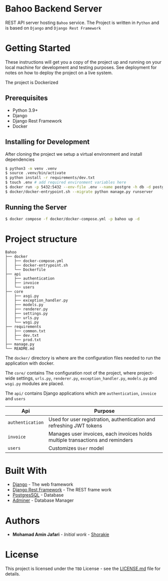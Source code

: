 # Bahoo Backend Server
REST API server hosting `Bahoo` service.
The Project is written in `Python` and is based on `Django` and `Django Rest Framework`


# Getting Started

These instructions will get you a copy of the project up and running on your local machine for development and testing purposes. See deployment for notes on how to deploy the project on a live system.

The project is Dockerized

## Prerequisites

- Python 3.9+
- Django
- Django Rest Framework
- Docker


## Installing for Development

After cloning the project we setup a virtual environment and install dependencies

```sh
$ python3 -m venv .venv
$ source .venv/bin/activate
$ python install -r requirements/dev.txt
$ touch .env # add required environment variables here
$ docker run -p 5432:5432 --env-file .env --name postgre -h db -d postgres:14.2-alpine
$ docker/docker-entrypoint.sh --migrate python manage.py runserver
```

## Running the Server

```sh
$ docker compose -f docker/docker-compose.yml -p bahoo up -d
```


# Project structure                                                     

```
Bahoo
├── docker
│   ├── docker-compose.yml
│   ├── docker-entrypoint.sh
│   └── Dockerfile
├── api
│   ├── authentication
│   ├── invoice
│   └── users
├── core
│   ├── asgi.py
│   ├── exception_handler.py
│   ├── models.py
│   ├── renderer.py
│   ├── settings.py
│   ├── urls.py
│   └── wsgi.py
├── requirements
│   ├── common.txt
│   ├── dev.txt
│   └── prod.txt
├── manage.py
└── README.md
```

The `docker/` directory is where are the configuration files needed to run the application with docker.

The `core/` contains The configuration root of the project, where project-wide settings, `urls.py`, `renderer.py`, `exception_handler.py`, `models.py` and `wsgi.py` modules are placed.

The `api/` contains Django applications which are `authentication`, `invoice` and `users`

| Api               | Purpose       |
| ----------------- | ------------- |
| `authentication`  | Used for user registration, authentication and refreshing JWT tokens|
| `invoice`         | Manages user invoices, each invoices holds multiple transactions and reminders|
| `users`           | Customizes `User` model |


# Built With

- [Django](https://www.djangoproject.com) - The web framework
- [Django Rest Framework](https://www.django-rest-framework.org) - The REST frame work
- [PostgresSQL](https://www.postgresql.org) - Database
- [Adminer](https://www.adminer.org) - Database Manager

# Authors

- **Mohamad Amin Jafari** - *Initial work* - [Shorakie](https://github.com/Shorakie)


# License

This project is licensed under the `TBD` License - see the [LICENSE.md](LICENSE.md) file for details.
